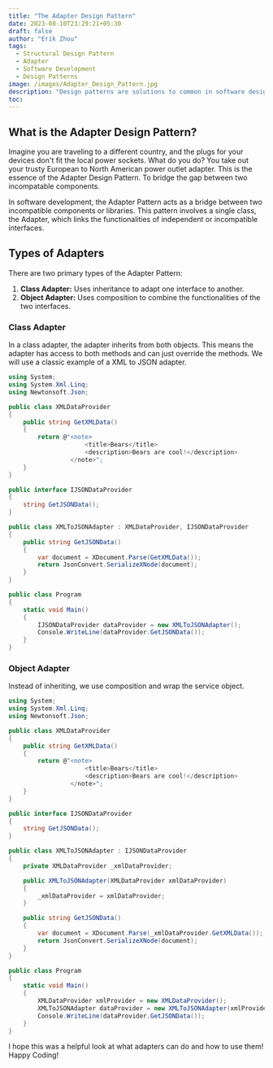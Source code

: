 ```yaml
---
title: "The Adapter Design Pattern"
date: 2023-08-10T23:29:21+05:30
draft: false
author: "Erik Zhou"
tags:
  - Structural Design Pattern
  - Adapter
  - Software Development
  - Design Patterns
image: /images/Adapter_Design_Pattern.jpg
description: "Design patterns are solutions to common in software design problems. One design pattern that comes in handy when combining components or libraries that were not designed to work together is the Adapter Design Pattern. In this post, we'll dive deep into this pattern and it's use-cases."
toc:
---
```


## What is the Adapter Design Pattern?

Imagine you are traveling to a different country, and the plugs for your devices don't fit the local power sockets. What do you do? You take out your trusty European to North American power outlet adapter. This is the essence of the Adapter Design Pattern. To bridge the gap between two incompatable components.

In software development, the Adapter Pattern acts as a bridge between two incompatible components or libraries. This pattern involves a single class, the Adapter, which links the functionalities of independent or incompatible interfaces.

## Types of Adapters

There are two primary types of the Adapter Pattern:

1. **Class Adapter:** Uses inheritance to adapt one interface to another.
2. **Object Adapter:** Uses composition to combine the functionalities of the two interfaces.

### Class Adapter

In a class adapter, the adapter inherits from both objects. This means the adapter has access to both methods and can just override the methods. We will use a classic example of a XML to JSON adapter.

```csharp
using System;
using System.Xml.Linq;
using Newtonsoft.Json;

public class XMLDataProvider
{
    public string GetXMLData()
    {
        return @"<note>
                     <title>Bears</title>
                     <description>Bears are cool!</description>
                 </note>";
    }
}

public interface IJSONDataProvider
{
    string GetJSONData();
}

public class XMLToJSONAdapter : XMLDataProvider, IJSONDataProvider
{
    public string GetJSONData()
    {
        var document = XDocument.Parse(GetXMLData());
        return JsonConvert.SerializeXNode(document);
    }
}

public class Program
{
    static void Main()
    {
        IJSONDataProvider dataProvider = new XMLToJSONAdapter();
        Console.WriteLine(dataProvider.GetJSONData());
    }
}
```

### Object Adapter

Instead of inheriting, we use composition and wrap the service object.

```csharp
using System;
using System.Xml.Linq;
using Newtonsoft.Json;

public class XMLDataProvider
{
    public string GetXMLData()
    {
        return @"<note>
                     <title>Bears</title>
                     <description>Bears are cool!</description>
                 </note>";
    }
}

public interface IJSONDataProvider
{
    string GetJSONData();
}

public class XMLToJSONAdapter : IJSONDataProvider
{
    private XMLDataProvider _xmlDataProvider;

    public XMLToJSONAdapter(XMLDataProvider xmlDataProvider)
    {
        _xmlDataProvider = xmlDataProvider;
    }

    public string GetJSONData()
    {
        var document = XDocument.Parse(_xmlDataProvider.GetXMLData());
        return JsonConvert.SerializeXNode(document);
    }
}

public class Program
{
    static void Main()
    {
        XMLDataProvider xmlProvider = new XMLDataProvider();
        XMLToJSONAdapter dataProvider = new XMLToJSONAdapter(xmlProvider);
        Console.WriteLine(dataProvider.GetJSONData());
    }
}

```

I hope this was a helpful look at what adapters can do and how to use them! Happy Coding!